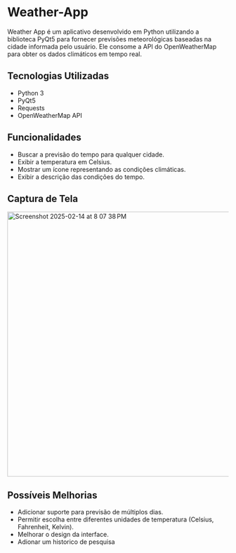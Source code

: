 # Weather-App

Weather App é um aplicativo desenvolvido em Python utilizando a biblioteca PyQt5 para fornecer previsões meteorológicas baseadas na cidade informada pelo usuário. Ele consome a API do OpenWeatherMap para obter os dados climáticos em tempo real.

## Tecnologias Utilizadas
- Python 3
- PyQt5
- Requests
- OpenWeatherMap API

## Funcionalidades
- Buscar a previsão do tempo para qualquer cidade.
- Exibir a temperatura em Celsius.
- Mostrar um ícone representando as condições climáticas.
- Exibir a descrição das condições do tempo.

## Captura de Tela

<img width="604" alt="Screenshot 2025-02-14 at 8 07 38 PM" src="https://github.com/user-attachments/assets/69a31a5f-4161-4ee1-9067-25941da362ff" />

## Possíveis Melhorias
- Adicionar suporte para previsão de múltiplos dias.
- Permitir escolha entre diferentes unidades de temperatura (Celsius, Fahrenheit, Kelvin).
- Melhorar o design da interface.
- Adionar um historico de pesquisa


